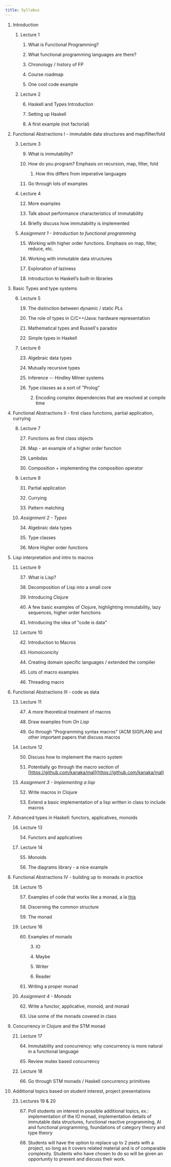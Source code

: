 ```yaml
---
title: Syllabus
---
```


1. Introduction

    1. Lecture 1

        1. What is Functional Programming?

        2. What functional programming languages are there?

        3. Chronology / history of FP

        4. Course roadmap

        5. One cool code example

    2. Lecture 2

        6. Haskell and Types Introduction

        7. Setting up Haskell

        8. A first example (not factorial)

2. Functional Abstractions I - immutable data structures and map/filter/fold

    3. Lecture 3

        9. What is immutability?

        10. How do you program? Emphasis on recursion, map, filter, fold

            1. How this differs from imperative languages

        11. Go through lots of examples

    4. Lecture 4

        12. More examples

        13. Talk about performance characteristics of immutability

        14. Briefly discuss how immutability is implemented

    5. *Assignment 1 - Introduction to functional programming*

        15. Working with higher order functions.  Emphasis on map, filter, reduce, etc.

        16. Working with immutable data structures

        17. Exploration of laziness

        18. Introduction to Haskell’s built-in libraries

3. Basic Types and type systems

    6. Lecture 5

        19. The distinction between dynamic / static PLs

        20. The role of types in C/C++/Java: hardware representation

        21. Mathematical types and Russell's paradox

        22. Simple types in Haskell

    7. Lecture 6

        23. Algebraic data types

        24. Mutually recursive types

        25. Inference -- Hindley Milner systems

        26. Type classes as a sort of "Prolog"

            2. Encoding complex dependencies that are resolved at compile time

4. Functional Abstractions II - first class functions, partial application, currying

    8. Lecture 7

        27. Functions as first class objects

        28. Map - an example of a higher order function

        29. Lambdas

        30. Composition + implementing the composition operator

    9. Lecture 8

        31. Partial application

        32. Currying

        33. Pattern matching

    10. *Assignment 2 - Types*

        34. Algebraic data types

        35. Type classes

        36. More Higher order functions

5. Lisp interpretation and intro to macros

    11. Lecture 9

        37. What is Lisp?

        38. Decomposition of Lisp into a small core

        39. Introducing Clojure

        40. A few basic examples of Clojure, highlighting immutability, lazy sequences, higher order functions

        41. Introducing the idea of "code is data"

    12. Lecture 10

        42. Introduction to Macros

        43. Homoiconicity

        44. Creating domain specific languages / extended the compiler

        45. Lots of macro examples

        46. Threading macro

6. Functional Abstractions III - code as data

    13. Lecture 11

        47. A more theoretical treatment of macros

        48. Draw examples from *On Lisp*

        49. Go through "Programming syntax macros" (ACM SIGPLAN) and other important papers that discuss macros

    14. Lecture 12

        50. Discuss how to implement the macro system

        51. Potentially go through the macro section of [https://github.com/kanaka/mal](https://github.com/kanaka/mal)

    15. *Assignment 3 - Implementing a lisp*

        52. Write macros in Clojure

        53. Extend a basic implementation of a lisp written in class to include macros

7. Advanced types in Haskell: functors, applicatives, monoids

    16. Lecture 13

        54. Functors and applicatives

    17. Lecture 14

        55. Monoids

        56. The diagrams library - a nice example

8. Functional Abstractions IV - building up to monads in practice

    18. Lecture 15

        57. Examples of code that works like a monad, a la [this](http://blog.sigfpe.com/2006/08/you-could-have-invented-monads-and.html)

        58. Discerning the common structure

        59. The monad

    19. Lecture 16

        60. Examples of monads

            3. IO

            4. Maybe

            5. Writer

            6. Reader

        61. Writing a proper monad

    20. *Assignment 4 - Monads*

        62. Write a functor, applicative, monoid, and monad

        63. Use some of the monads covered in class

9. Concurrency in Clojure and the STM monad

    21. Lecture 17

        64. Immutability and concurrency: why concurrency is more natural in a functional language

        65. Review mutex based concurrency

    22. Lecture 18

        66. Go through STM monads / Haskell concurrency primitives

10. Additional topics based on student interest, project presentations

    23. Lectures 19 & 20

        67. Poll students on interest in possible additional topics, ex.: implementation of the IO monad, implementation details of immutable data structures, functional reactive programming, AI and functional programming, foundations of category theory and type theory

        68. Students will have the option to replace up to 2 psets with a project, so long as it covers related material and is of comparable complexity. Students who have chosen to do so will be given an opportunity to present and discuss their work.
